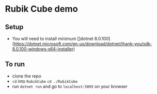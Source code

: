 # Rubik Cube demo

## Setup

- You will need to install minimum []dotnet 8.0.100](https://dotnet.microsoft.com/en-us/download/dotnet/thank-you/sdk-8.0.100-windows-x64-installer)

## To run

- clone the repo
- `cd` into `RubikCube` `cd ./RubikCube`
- run `dotnet run` and go to `localhost:5095` on your browser
